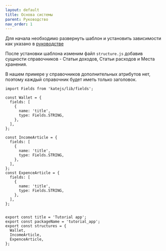 ```yaml
---
layout: default
title: Основа системы
parent: Руководство
nav_order: 1
---
```


Для начала необходимо развернуть шаблон и установить зависимости как указано в [руководстве](https://docs.katejs.ru/app.html)

После установки шаблона изменим файл `structure.js` добавив сущности справочников - Статьи доходов, Статьи расходов и Места хранения.

В нашем примере у справочников дополнительных атрибутов нет, 
поэтому каждый справочник будет иметь только заголовок.
````
import Fields from 'katejs/lib/fields';

const Wallet = {
  fields: [
    {
      name: 'title',
      type: Fields.STRING,
    },
  ],
};

const IncomeArticle = {
  fields: [
    {
      name: 'title',
      type: Fields.STRING,
    },
  ],
};
const ExpenceArticle = {
  fields: [
    {
      name: 'title',
      type: Fields.STRING,
    },
  ],
};


export const title = 'Tutorial app';
export const packageName = 'tutorial_app';
export const structures = {
  Wallet,
  IncomeArticle,
  ExpenceArticle,
};
````
